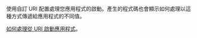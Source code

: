 ﻿使用自訂 URI 配置處理您應用程式的啟動。產生的程式碼也會顯示如何處理以這種方式傳遞給應用程式的不同值。

[如何處理從 URI 啟動應用程式](https://docs.microsoft.com/zh-tw/windows/uwp/launch-resume/handle-uri-activation)。
